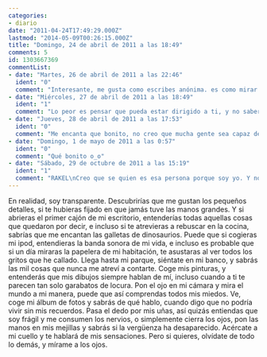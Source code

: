 ```yaml
---
categories:
- diario
date: "2011-04-24T17:49:29.000Z"
lastmod: "2014-05-09T00:26:15.000Z"
title: "Domingo, 24 de abril de 2011 a las 18:49"
comments: 5
id: 1303667369
commentList:
- date: "Martes, 26 de abril de 2011 a las 22:46"
  ident: "0"
  comment: "Interesante, me gusta como escribes anónima. es como mirar en tu interior o eso parece..."
- date: "Miércoles, 27 de abril de 2011 a las 18:49"
  ident: "1"
  comment: "Lo peor es pensar que pueda estar dirigido a ti, y no saberlo seguro... El pasado es un ser muy gracioso"
- date: "Jueves, 28 de abril de 2011 a las 17:53"
  ident: "0"
  comment: "Me encanta que bonito, no creo que mucha gente sea capaz de escribir algo así...\nva dirigido a una persona especial a la que le tienes mucho afecto seguramente si lo lee le encantará :)"
- date: "Domingo, 1 de mayo de 2011 a las 0:57"
  ident: "0"
  comment: "Qué bonito o_o"
- date: "Sábado, 29 de octubre de 2011 a las 15:19"
  ident: "1"
  comment: "RAKEL\nCreo que se quien es esa persona porque soy yo. Y no le encantara, porque le recuerda un pasado que se cerro hace demasiado tiempo... Esta entrada no hace mas que recordarme lo precioso que fue mientras duro, y ahora, desde otra vida completamente diferente solo me queda recordarlo\n\nMi unico consuelo es que mi vida es mejor ahora. Sin ella"
---
```


En realidad, soy transparente. Descubrirías que me gustan los pequeños detalles, si te hubieras fijado en que jamás tuve las manos grandes. Y si abrieras el primer cajón de mi escritorio, entenderías todas aquellas cosas que quedaron por decir, e incluso si te atrevieras a rebuscar en la cocina, sabrías que me encantan las galletas de dinosaurios. Puede que si cogieras mi ipod, entendieras la banda sonora de mi vida, e incluso es probable que si un día miraras la papelera de mi habitación, te asustaras al ver todos los gritos que he callado. Llega hasta mi parque, siéntate en mi banco, y sabrás las mil cosas que nunca me atreví a contarte. Coge mis pinturas, y entenderás que mis dibujos siempre hablan de mí, incluso cuando a ti te parecen tan solo garabatos de locura. Pon el ojo en mi cámara y mira el mundo a mi manera, puede que así comprendas todos mis miedos. Ve, coge mi álbum de fotos y sabrás de qué hablo, cuando digo que no podría vivir sin mis recuerdos. Pasa el dedo por mis uñas, así quizás entiendas que soy frágil y me consumen los nervios, o simplemente cierra los ojos, pon las manos en mis mejillas y sabrás si la vergüenza ha desaparecido. Acércate a mi cuello y te hablará de mis sensaciones. Pero si quieres, olvídate de todo lo demás, y mírame a los ojos.
